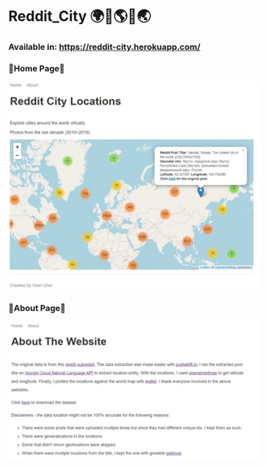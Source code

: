 # Reddit_City 🌍🌇🌎🌆🌏

### Available in: https://reddit-city.herokuapp.com/

### 🌇Home Page🌇
![alt text](/public/img/Homepage.jpg)

### 🌇About Page🌇
![alt text](/public/img/About.jpg)